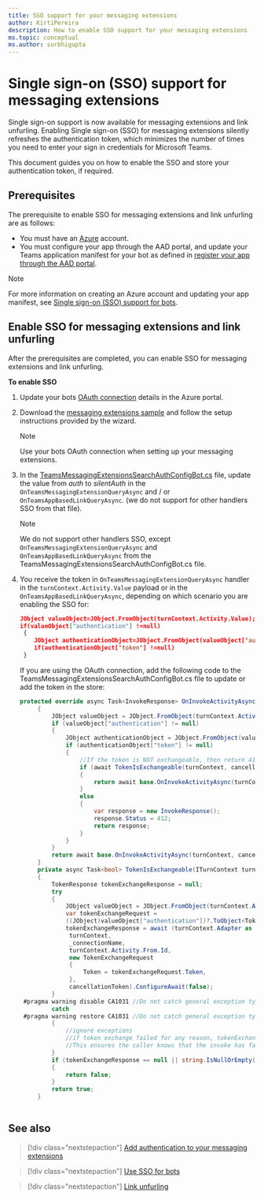 ```yaml
---
title: SSO support for your messaging extensions
author: KirtiPereira
description: How to enable SSO support for your messaging extensions
ms.topic: conceptual
ms.author: surbhigupta
---
```


# Single sign-on (SSO) support for messaging extensions
 
Single sign-on support is now available for messaging extensions and link unfurling. Enabling Single sign-on (SSO) for messaging extensions silently refreshes the authentication token, which minimizes the number of times you need to enter your sign in credentials for Microsoft Teams.

This document guides you on how to enable the SSO and store your authentication token, if required.

## Prerequisites

The prerequisite to enable SSO for messaging extensions and link unfurling are as follows:
* You must have an [Azure](https://azure.microsoft.com/en-us/free/) account.
* You must configure your app through the AAD portal, and update your Teams application manifest for your bot as defined in [register your app through the AAD portal](../../bots/how-to/authentication/auth-aad-sso-bot.md#register-your-app-through-the-aad-portal).

> [!NOTE]
> For more information on creating an Azure account and updating your app manifest, see [Single sign-on (SSO) support for bots](../../bots/how-to/authentication/auth-aad-sso-bots.md).

## Enable SSO for messaging extensions and link unfurling

After the prerequisites are completed, you can enable SSO for messaging extensions and link unfurling.

**To enable SSO**
1. Update your bots [OAuth connection](../../bots/how-to/authentication/auth-aad-sso-bots.md#update-the-azure-portal-with-the-oauth-connection) details in the Azure portal.
2. Download the [messaging extensions sample](https://github.com/microsoft/BotBuilder-Samples/tree/main/samples/csharp_dotnetcore/52.teams-messaging-extensions-search-auth-config) and follow the setup instructions provided by the wizard.
   > [!NOTE]
   > Use your bots OAuth connection when setting up your messaging extensions.
3. In the [TeamsMessagingExtensionsSearchAuthConfigBot.cs](https://github.com/microsoft/BotBuilder-Samples/tree/main/samples/csharp_dotnetcore/52.teams-messaging-extensions-search-auth-config/Bots/TeamsMessagingExtensionsSearchAuthConfigBot.cs) file, update the value from *auth* to *silentAuth* in the `OnTeamsMessagingExtensionQueryAsync` and / or `OnTeamsAppBasedLinkQueryAsync`.  (we do not support for other handlers SSO from that file).

    > [!NOTE]
    > We do not support other handlers SSO, except `OnTeamsMessagingExtensionQueryAsync` and `OnTeamsAppBasedLinkQueryAsync` from the TeamsMessagingExtensionsSearchAuthConfigBot.cs file.
   
4. You receive the token in `OnTeamsMessagingExtensionQueryAsync` handler in the `turnContext.Activity.Value` payload or in the `OnTeamsAppBasedLinkQueryAsync`, depending on which scenario you are enabling the SSO for:

    ```json
    JObject valueObject=JObject.FromObject(turnContext.Activity.Value);
    if(valueObject["authentication"] !=null)
     {
        JObject authenticationObject=JObject.FromObject(valueObject["authentication"]);
        if(authenticationObject["token"] !=null)
     }
    
     ```
  
    If you are using the OAuth connection, add the following code to the TeamsMessagingExtensionsSearchAuthConfigBot.cs file to update or add the token in the store:
    
   ```C#
   protected override async Task<InvokeResponse> OnInvokeActivityAsync(ITurnContext<IInvokeActivity> turnContext, CancellationToken cancellationToken)
        {
            JObject valueObject = JObject.FromObject(turnContext.Activity.Value);
            if (valueObject["authentication"] != null)
            {
                JObject authenticationObject = JObject.FromObject(valueObject["authentication"]);
                if (authenticationObject["token"] != null)
                {
                    //If the token is NOT exchangeable, then return 412 to require user consent
                    if (await TokenIsExchangeable(turnContext, cancellationToken))
                    {
                        return await base.OnInvokeActivityAsync(turnContext, cancellationToken).ConfigureAwait(false);
                    }
                    else
                    {
                        var response = new InvokeResponse();
                        response.Status = 412;
                        return response;
                    }
                }
            }
            return await base.OnInvokeActivityAsync(turnContext, cancellationToken).ConfigureAwait(false);
        }
        private async Task<bool> TokenIsExchangeable(ITurnContext turnContext, CancellationToken cancellationToken)
        {
            TokenResponse tokenExchangeResponse = null;
            try
            {
                JObject valueObject = JObject.FromObject(turnContext.Activity.Value);
                var tokenExchangeRequest =
                ((JObject)valueObject["authentication"])?.ToObject<TokenExchangeInvokeRequest>();
                tokenExchangeResponse = await (turnContext.Adapter as IExtendedUserTokenProvider).ExchangeTokenAsync(
                 turnContext,
                 _connectionName,
                 turnContext.Activity.From.Id,
                 new TokenExchangeRequest
                 {
                     Token = tokenExchangeRequest.Token,
                 },
                 cancellationToken).ConfigureAwait(false);
            }
    #pragma warning disable CA1031 //Do not catch general exception types (ignoring, see comment below)
            catch
    #pragma warning restore CA1031 //Do not catch general exception types
            {
                //ignore exceptions
                //if token exchange failed for any reason, tokenExchangeResponse above remains null, and a failure invoke response is sent to the caller.
                //This ensures the caller knows that the invoke has failed.
            }
            if (tokenExchangeResponse == null || string.IsNullOrEmpty(tokenExchangeResponse.Token))
            {
                return false;
            }
            return true;
        }
    
    ```    

## See also

> [!div class="nextstepaction"]
> [Add authentication to your messaging extensions](add-authentication.md)

> [!div class="nextstepaction"]
> [Use SSO for bots](../../bots/how-to/authentication/auth-aad-sso-bots.md)

> [!div class="nextstepaction"]
> [Link unfurling](link-unfurling.md)

